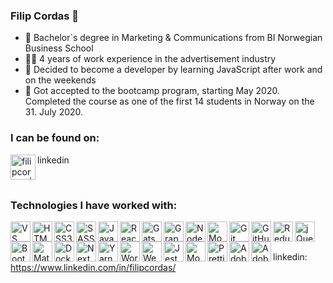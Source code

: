 ### Filip Cordas 👋

- 📖 Bachelor´s degree in Marketing & Communications from BI Norwegian Business School 
- 👨‍💻 4 years of work experience in the advertisement industry
- 🤔 Decided to become a developer by learning JavaScript after work and on the weekends
- 🧂 Got accepted to the </Salt> bootcamp program, starting May 2020. Completed the course as one of the first 14 students in Norway on the 31. July 2020.

### I can be found on:

<img align="left" align="left" alt="filipcordas | LinkedIn" width="40px" src="https://cdn.jsdelivr.net/npm/simple-icons@v3/icons/linkedin.svg" />linkedin

<br />

### Technologies I have worked with:
<img align="left" alt="VS Code" height="32" width="32px" src="https://cdn.jsdelivr.net/npm/simple-icons@v3/icons/visualstudiocode.svg" />
<img align="left" alt="HTML5" height="32" width="32px" src="https://cdn.jsdelivr.net/npm/simple-icons@v3/icons/html5.svg" />
<img align="left" alt="CSS3" height="32" width="32px" src="https://cdn.jsdelivr.net/npm/simple-icons@v3/icons/css3.svg" />
<img align="left" alt="SASS" height="32" width="32px" src="https://cdn.jsdelivr.net/npm/simple-icons@v3/icons/sass.svg" />
<img align="left" alt="Javascript" height="32" width="32px" src="https://cdn.jsdelivr.net/npm/simple-icons@v3/icons/javascript.svg" />
<img align="left" alt="React" height="32" width="32px" src="https://cdn.jsdelivr.net/npm/simple-icons@v3/icons/react.svg" />
<img align="left" alt="Gatsby" height="32" width="32px" src="https://cdn.jsdelivr.net/npm/simple-icons@v3/icons/gatsby.svg" />
<img align="left" alt="GraphQL" height="32" width="32px" src="https://cdn.jsdelivr.net/npm/simple-icons@v3/icons/graphql.svg" />
<img align="left" alt="Node JS" height="32" width="32px" src="https://cdn.jsdelivr.net/npm/simple-icons@v3/icons/node-dot-js.svg" />
<img align="left" alt="MongoDB" height="32" width="32px" src="https://cdn.jsdelivr.net/npm/simple-icons@v3/icons/mongodb.svg" />
<img align="left" alt="Git" height="32" width="32px" src="https://cdn.jsdelivr.net/npm/simple-icons@v3/icons/git.svg" />
<img align="left" alt="GitHub" height="32" width="32px" src="https://cdn.jsdelivr.net/npm/simple-icons@v3/icons/github.svg" />
<img align="left" alt="Redux" height="32" width="32px" src="https://cdn.jsdelivr.net/npm/simple-icons@v3/icons/redux.svg" />
<img align="left" alt="jQuery" height="32" width="32px" src="https://cdn.jsdelivr.net/npm/simple-icons@v3/icons/jquery.svg" />
<img align="left" alt="Bootstrap" height="32" width="32px" src="https://cdn.jsdelivr.net/npm/simple-icons@v3/icons/bootstrap.svg" />
<img align="left" alt="Material UI" height="32" width="32px" src="https://cdn.jsdelivr.net/npm/simple-icons@v3/icons/material-ui.svg" />
<img align="left" alt="Docker" height="32" width="32px" src="https://cdn.jsdelivr.net/npm/simple-icons@v3/icons/docker.svg" />
<img align="left" alt="Next" height="32" width="32px" src="https://cdn.jsdelivr.net/npm/simple-icons@v3/icons/next-dot-js.svg" />
<img align="left" alt="Yarn" height="32" width="32px" src="https://cdn.jsdelivr.net/npm/simple-icons@v3/icons/yarn.svg" />
<img align="left" alt="Wordpress" height="32" width="32px" src="https://cdn.jsdelivr.net/npm/simple-icons@v3/icons/wordpress.svg" />
<img align="left" alt="Webpack" height="32" width="32px" src="https://cdn.jsdelivr.net/npm/simple-icons@v3/icons/webpack.svg" />
<img align="left" alt="Jest" height="32" width="32px" src="https://cdn.jsdelivr.net/npm/simple-icons@v3/icons/jest.svg" />
<img align="left" alt="Mocha" height="32" width="32px" src="https://cdn.jsdelivr.net/npm/simple-icons@v3/icons/mocha.svg" />
<img align="left" alt="Prettier" height="32" width="32px" src="https://cdn.jsdelivr.net/npm/simple-icons@v3/icons/prettier.svg" />
<img align="left" alt="Adobe Photoshop" height="32" width="32px" src="https://cdn.jsdelivr.net/npm/simple-icons@v3/icons/adobephotoshop.svg" />
<img align="left" alt="Adobe Premiere Pro" height="32" width="32px" src="https://cdn.jsdelivr.net/npm/simple-icons@v3/icons/adobepremierepro.svg" />
<br />
<br />

linkedin: https://www.linkedin.com/in/filipcordas/
